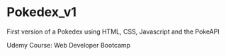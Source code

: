 # Pokedex_v1
First version of a Pokedex using HTML, CSS, Javascript and the PokeAPI


Udemy Course: Web Developer Bootcamp
